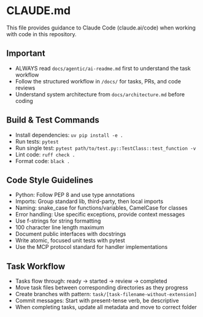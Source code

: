 # CLAUDE.md

This file provides guidance to Claude Code (claude.ai/code) when working with code in this repository.

## Important
- ALWAYS read `docs/agentic/ai-readme.md` first to understand the task workflow
- Follow the structured workflow in `/docs/` for tasks, PRs, and code reviews
- Understand system architecture from `docs/architecture.md` before coding

## Build & Test Commands
- Install dependencies: `uv pip install -e .`
- Run tests: `pytest`
- Run single test: `pytest path/to/test.py::TestClass::test_function -v`
- Lint code: `ruff check .`
- Format code: `black .`

## Code Style Guidelines
- Python: Follow PEP 8 and use type annotations
- Imports: Group standard lib, third-party, then local imports
- Naming: snake_case for functions/variables, CamelCase for classes
- Error handling: Use specific exceptions, provide context messages
- Use f-strings for string formatting
- 100 character line length maximum
- Document public interfaces with docstrings
- Write atomic, focused unit tests with pytest
- Use the MCP protocol standard for handler implementations

## Task Workflow
- Tasks flow through: ready → started → review → completed
- Move task files between corresponding directories as they progress
- Create branches with pattern: `task/[task-filename-without-extension]`
- Commit messages: Start with present-tense verb, be descriptive
- When completing tasks, update all metadata and move to correct folder